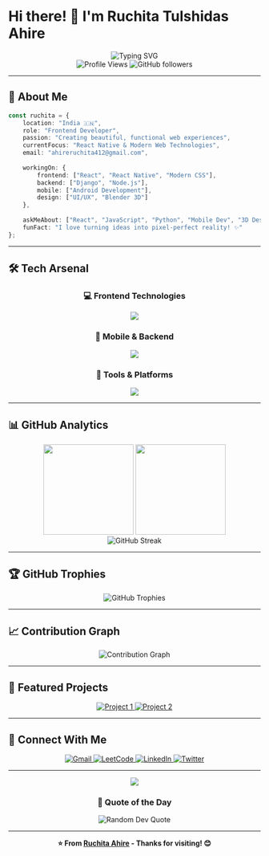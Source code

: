 # Hi there! 👋 I'm Ruchita Tulshidas Ahire

<div align="center">
  <img src="https://readme-typing-svg.herokuapp.com?font=Fira+Code&weight=500&size=28&duration=3000&pause=1000&color=00F5FF&background=00000000&center=true&vCenter=true&multiline=true&repeat=false&width=600&height=100&lines=Frontend+Developer;Full+Stack+Enthusiast;UI%2FUX+Designer" alt="Typing SVG" />
</div>

<div align="center">
  <img src="https://komarev.com/ghpvc/?username=ahireruchita880&label=Profile%20Views&color=00F5FF&style=for-the-badge" alt="Profile Views" />
  <img src="https://img.shields.io/github/followers/ahireruchita880?label=Followers&style=for-the-badge&color=00F5FF&labelColor=000000" alt="GitHub followers" />
</div>

---

## 🚀 About Me

```typescript
const ruchita = {
    location: "India 🇮🇳",
    role: "Frontend Developer",
    passion: "Creating beautiful, functional web experiences",
    currentFocus: "React Native & Modern Web Technologies",
    email: "ahireruchita412@gmail.com",
    
    workingOn: {
        frontend: ["React", "React Native", "Modern CSS"],
        backend: ["Django", "Node.js"],
        mobile: ["Android Development"],
        design: ["UI/UX", "Blender 3D"]
    },
    
    askMeAbout: ["React", "JavaScript", "Python", "Mobile Dev", "3D Design"],
    funFact: "I love turning ideas into pixel-perfect reality! ✨"
};
```

---

## 🛠️ Tech Arsenal

<div align="center">

### 💻 Frontend Technologies
<img src="https://skillicons.dev/icons?i=html,css,js,react,sass,tailwind&theme=dark" />

### 📱 Mobile & Backend
<img src="https://skillicons.dev/icons?i=android,java,python,django,nodejs,mongodb&theme=dark" />

### 🔧 Tools & Platforms
<img src="https://skillicons.dev/icons?i=git,aws,arduino,unity,blender,figma&theme=dark" />

</div>

---

## 📊 GitHub Analytics

<div align="center">
  <img height="180em" src="https://github-readme-stats.vercel.app/api?username=ahireruchita880&show_icons=true&theme=tokyonight&include_all_commits=true&count_private=true&border_color=00F5FF&bg_color=0D1117&title_color=00F5FF&icon_color=00F5FF"/>
  <img height="180em" src="https://github-readme-stats.vercel.app/api/top-langs/?username=ahireruchita880&layout=compact&theme=tokyonight&border_color=00F5FF&bg_color=0D1117&title_color=00F5FF"/>
</div>

<div align="center">
  <img src="https://github-readme-streak-stats.herokuapp.com/?user=ahireruchita880&theme=tokyonight&border=00F5FF&background=0D1117&ring=00F5FF&fire=00F5FF&currStreakLabel=00F5FF" alt="GitHub Streak" />
</div>

---

## 🏆 GitHub Trophies

<div align="center">
  <img src="https://github-profile-trophy.vercel.app/?username=ahireruchita880&theme=discord&no-frame=true&row=1&column=7&margin-h=15&margin-w=5" alt="GitHub Trophies" />
</div>

---

## 📈 Contribution Graph

<div align="center">
  <img src="https://github-readme-activity-graph.vercel.app/graph?username=ahireruchita880&bg_color=0d1117&color=00f5ff&line=00f5ff&point=ffffff&area=true&hide_border=true" alt="Contribution Graph" />
</div>

---

## 🌟 Featured Projects

<div align="center">
  <a href="https://github.com/ahireruchita880/your-project-1">
    <img src="https://github-readme-stats.vercel.app/api/pin/?username=ahireruchita880&repo=your-project-1&theme=tokyonight&border_color=00F5FF&bg_color=0D1117&title_color=00F5FF&icon_color=00F5FF" alt="Project 1" />
  </a>
  <a href="https://github.com/ahireruchita880/your-project-2">
    <img src="https://github-readme-stats.vercel.app/api/pin/?username=ahireruchita880&repo=your-project-2&theme=tokyonight&border_color=00F5FF&bg_color=0D1117&title_color=00F5FF&icon_color=00F5FF" alt="Project 2" />
  </a>
</div>

---

## 🤝 Connect With Me

<div align="center">
  <a href="mailto:ahireruchita412@gmail.com">
    <img src="https://img.shields.io/badge/Gmail-D14836?style=for-the-badge&logo=gmail&logoColor=white" alt="Gmail" />
  </a>
  <a href="https://www.leetcode.com/ahireruchita412">
    <img src="https://img.shields.io/badge/LeetCode-FFA116?style=for-the-badge&logo=leetcode&logoColor=black" alt="LeetCode" />
  </a>
  <a href="https://linkedin.com/in/yourprofile">
    <img src="https://img.shields.io/badge/LinkedIn-0077B5?style=for-the-badge&logo=linkedin&logoColor=white" alt="LinkedIn" />
  </a>
  <a href="https://twitter.com/yourhandle">
    <img src="https://img.shields.io/badge/Twitter-1DA1F2?style=for-the-badge&logo=twitter&logoColor=white" alt="Twitter" />
  </a>
</div>

---

<div align="center">
  <img src="https://capsule-render.vercel.app/api?type=waving&color=00F5FF&height=120&section=footer&animation=fadeIn" />
</div>

<div align="center">
  <h3>💭 Quote of the Day</h3>
  <img src="https://quotes-github-readme.vercel.app/api?type=horizontal&theme=tokyonight&border=true" alt="Random Dev Quote" />
</div>

---

<div align="center">
  <b>⭐ From <a href="https://github.com/ahireruchita880">Ruchita Ahire</a> - Thanks for visiting! 😊</b>
</div>
